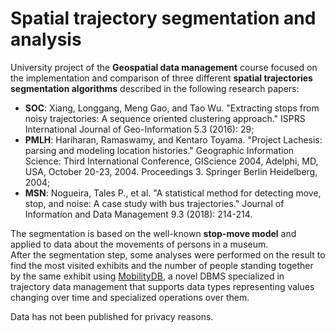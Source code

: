 # Spatial trajectory segmentation and analysis

<p>University project of the <b>Geospatial data management</b> course focused on the implementation and comparison of three different <b>spatial trajectories segmentation algorithms</b> described in the following research papers:
<ul>
  <li><b>SOC</b>:
      Xiang, Longgang, Meng Gao, and Tao Wu. "Extracting stops from noisy trajectories: A sequence oriented clustering approach." ISPRS International Journal of Geo-Information 5.3 (2016): 29;</li>
    <li><b>PMLH</b>: Hariharan, Ramaswamy, and Kentaro Toyama. "Project Lachesis: parsing and modeling location histories." Geographic Information Science: Third International Conference, GIScience 2004, Adelphi, MD, USA, October 20-23, 2004. Proceedings 3. Springer Berlin Heidelberg, 2004;</li>
    <li><b>MSN</b>: Nogueira, Tales P., et al. "A statistical method for detecting move, stop, and noise: A case study with bus trajectories." Journal of Information and Data Management 9.3 (2018): 214-214.</li>
</ul></p>

<p>The segmentation is based on the well-known <b>stop-move model</b> and applied to data about the movements of persons in a museum.<br>
After the segmentation step, some analyses were performed on the result to find the most visited exhibits and the number of people standing together by the same exhibit using <a href="https://mobilitydb.com/">MobilityDB</a>, a novel DBMS specialized in trajectory data management that supports data types representing values changing over time and specialized operations over them.</p>

<p>Data has not been published for privacy reasons.</p>
